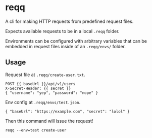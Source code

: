 # reqq

A cli for making HTTP requests from predefined request files.

Expects available requests to be in a local `.reqq` folder.

Environments can be configured with arbitrary variables that can be embedded in request
files inside of an `.reqq/envs/` folder.

## Usage

Request file at `.reqq/create-user.txt`.

```
POST {{ baseUrl }}/api/v1/users
X-Secret-Header: {{ secret }}
{ "username": "yep", "password": "nope" }
```

Env config at `.reqq/envs/test.json`.

```
{ "baseUrl": "https://example.com", "secret": "lolol" }
```

Then this command will issue the request!

```
reqq --env=test create-user
```

